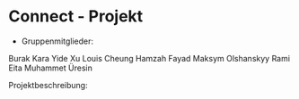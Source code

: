 # Connect - Projekt 

* Gruppenmitglieder:

Burak Kara
Yide Xu
Louis Cheung
Hamzah Fayad
Maksym Olshanskyy
Rami Eita
Muhammet Üresin

Projektbeschreibung:
